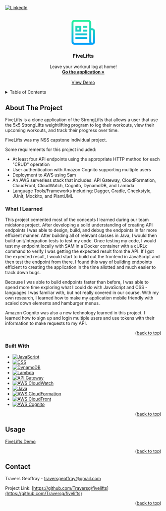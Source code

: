 [![LinkedIn][linkedin-shield]][linkedin-url]



<!-- PROJECT LOGO -->
<br />
<div align="center">
  <a href="https://github.com/Traversg/fivelifts">
    <img src="resources/logo.png" alt="Logo" width="80" height="80">
  </a>

<h3 align="center">FiveLifts</h3>

  <p align="center">
    Leave your workout log at home!
    <br />
    <a href="https://github.com/Traversg/fivelifts"><strong>Go the application »</strong></a>
    <br />
    <br />
    <a href="#usage">View Demo</a>
  </p>
</div>



<!-- TABLE OF CONTENTS -->
<details>
  <summary>Table of Contents</summary>
  <ol>
    <li>
      <a href="#about-the-project">About The Project</a>
      <ul>
        <li><a href="#built-with">Built With</a></li>
      </ul>
    </li>
    <li>
      <a href="#getting-started">Getting Started</a>
    </li>
    <li><a href="#usage">Usage</a></li>
    <li><a href="#contact">Contact</a></li>
  </ol>
</details>



<!-- ABOUT THE PROJECT -->
## About The Project

FiveLifts is a clone application of the StrongLifts that allows a user that use the 5x5 StrongLifts weightlifting program
to log their workouts, view their upcoming workouts, and track their progress over time.

FiveLifts was my NSS capstone  individual project.

Some requirements for this project included: 
- At least four API endpoints using the appropriate HTTP method for
each "CRUD" operation
- User authentication with Amazon Cognito supporting multiple users
- Deployment to AWS using Sam
- An AWS serverless stack that includes: API Gateway, CloudFormation, CloudFront, CloudWatch, Cognito, DynamoDB, and Lambda
- Language Tools/Frameworks including: Dagger, Gradle, Checkstyle, JUnit, Mockito, and PlantUML

### What I Learned

This project cemented most of the concepts I learned during our team midstone project. After developing a solid
understanding of creating API endpoints I was able to design, build, and debug the endpoints in far more efficient
manner. After building all of relevant classes in Java, I would then build unit/integration tests to test my code.
Once testing my code, I would test my endpoint locally with SAM in a Docker container with a cURLc command
to verify I was getting the expected result from the API. If I got the expected result, I would start to build out the
frontend in JavaScript and then test the endpoint from there. I found this way of building endpoints efficient to
creating the application in the time allotted and much easier to track down bugs.

Because I was able to build endpoints faster than before, I was able to spend more time exploring what I could do
with JavaScript and CSS - languages I was familiar with, but not really covered in our course. With my own research,
I learned how to make my application mobile friendly with scaled down elements and hamburger menus.

Amazon Cognito was also a new technology learned in this project. I learned how to sign up and login multiple users and
use tokens with their information to make requests to my API.

<p align="right">(<a href="#readme-top">back to top</a>)</p>

### Built With


* [![JavaScript][JavaScript]][JavaScript-url]
* [![CSS][CSS]][CSS-url]
* [![DynamoDB][DynamoDB]][DynamoDB-url]
* [![Lambda][Lambda]][Lambda-url]
* [![API Gateway][API Gateway]][Gateway-url]
* [![AWS CloudWatch][AWS CloudWatch]][CloudWatch-url]
* [![Java][Java]][Java-url]
* [![AWS CloudFormation][AWS CloudFormation]][CloudFormation-url]
* [![AWS CloudFront][AWS CloudFront]][CloudFront-url]
* [![AWS Cognito][AWS Cognito]][Cognito-url]

<p align="right">(<a href="#readme-top">back to top</a>)</p>


<!-- USAGE EXAMPLES -->
## Usage

[FiveLifts Demo](https://user-images.githubusercontent.com/57022409/220740931-4f994600-8919-4b41-85f2-3b8c97cd2191.mov)

<p align="right">(<a href="#readme-top">back to top</a>)</p>

<!-- CONTACT -->
## Contact

Travers Geoffray - traversgeoffray@gmail.com

Project Link: [https://github.com/Traversg/fivelifts](https://github.com/Traversg/fivelifts)

<p align="right">(<a href="#readme-top">back to top</a>)</p>

<!-- MARKDOWN LINKS & IMAGES -->
<!-- https://www.markdownguide.org/basic-syntax/#reference-style-links -->
[contributors-shield]: https://img.shields.io/github/contributors/Traversg/Party_Playlist.svg?style=for-the-badge
[contributors-url]: https://github.com/Traversg/Party_Playlist/graphs/contributors
[forks-shield]: https://img.shields.io/github/forks/github_username/repo_name.svg?style=for-the-badge
[forks-url]: https://github.com/github_username/repo_name/network/members
[stars-shield]: https://img.shields.io/github/stars/github_username/repo_name.svg?style=for-the-badge
[stars-url]: https://github.com/github_username/repo_name/stargazers
[issues-shield]: https://img.shields.io/github/issues/github_username/repo_name.svg?style=for-the-badge
[issues-url]: https://github.com/github_username/repo_name/issues
[license-shield]: https://img.shields.io/github/license/github_username/repo_name.svg?style=for-the-badge
[license-url]: https://github.com/github_username/repo_name/blob/master/LICENSE.txt
[linkedin-shield]: https://img.shields.io/badge/-LinkedIn-black.svg?style=for-the-badge&logo=linkedin&colorB=555
[linkedin-url]: https://www.linkedin.com/in/travers-geoffray/
[product-screenshot]: resources/screenshot.png
[DynamoDb]: https://img.shields.io/badge/AWS_DynamoDB-white?style=for-the-badge&logo=amazondynamodb&logoColor=4053D6
[DynamoDb-url]: https://aws.amazon.com/dynamodb/
[Lambda]: https://img.shields.io/badge/AWS_Lambda-lightblue?style=for-the-badge&logo=awslambda&logoColor=FF9900
[Lambda-url]: https://aws.amazon.com/lambda/
[API Gateway]: https://img.shields.io/badge/AWS_API_Gateway-pink?style=for-the-badge&logo=amazonapigateway&logoColor=FF4F8B
[Gateway-url]: https://aws.amazon.com/api-gateway/
[JavaScript]: https://img.shields.io/badge/JavaScript-20232A?style=for-the-badge&logo=javascript&logoColor=61DAFB
[JavaScript-url]: https://javascript.com/
[Bootstrap.com]: https://img.shields.io/badge/Bootstrap-563D7C?style=for-the-badge&logo=bootstrap&logoColor=white
[Bootstrap-url]: https://getbootstrap.com
[Java]: https://img.shields.io/badge/Java-darkgreen?style=for-the-badge
[Java-url]: https://java.com/
[AWS CloudFront]: https://img.shields.io/badge/AWS_CloudFront-orange?style=for-the-badge
[Cloudfront-url]: https://aws.amazon.com/cloudfront/
[AWS CloudFormation]: https://img.shields.io/badge/AWS_CloudFormation-red?style=for-the-badge
[Cloudformation-url]: https://aws.amazon.com/cloudformation/
[AWS CloudWatch]: https://img.shields.io/badge/AWS_CloudWatch-beige?style=for-the-badge&logo=amazoncloudwatch&logoColor=FF4F8B
[Cloudwatch-url]: https://aws.amazon.com/cloudwatch/
[AWS Cognito]: https://img.shields.io/badge/AWS_Cognito-darkred?style=for-the-badge
[Cognito-url]: https://aws.amazon.com/cognito/
[CSS]: https://img.shields.io/badge/CSS3-yellow?style=for-the-badge&logo=css3&logoColor=1572B6
[CSS-url]: https://www.w3.org/Style/CSS/Overview.en.html
